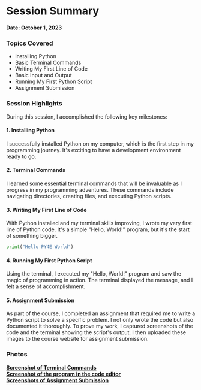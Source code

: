 # Session Summary

**Date: October 1, 2023**

### Topics Covered

- Installing Python
- Basic Terminal Commands
- Writing My First Line of Code
- Basic Input and Output
- Running My First Python Script
- Assignment Submission

### Session Highlights

During this session, I accomplished the following key milestones:

#### 1. Installing Python

I successfully installed Python on my computer, which is the first step in my programming journey. It's exciting to have a development environment ready to go.

#### 2. Terminal Commands

I learned some essential terminal commands that will be invaluable as I progress in my programming adventures. These commands include navigating directories, creating files, and executing Python scripts.

#### 3. Writing My First Line of Code

With Python installed and my terminal skills improving, I wrote my very first line of Python code. It's a simple "Hello, World!" program, but it's the start of something bigger.

```python
print("Hello PY4E World")
```

#### 4. Running My First Python Script

Using the terminal, I executed my "Hello, World!" program and saw the magic of programming in action. The terminal displayed the message, and I felt a sense of accomplishment.

#### 5. Assignment Submission

As part of the course, I completed an assignment that required me to write a Python script to solve a specific problem. I not only wrote the code but also documented it thoroughly. To prove my work, I captured screenshots of the code and the terminal showing the script's output. I then uploaded these images to the course website for assignment submission.

### Photos

**[Screenshot of Terminal Commands](https://github.com/IslamAlii/My-OSSU-Computer-Science-Learning-Path/blob/main/Intro%20CS/01%20-%20Python%20for%20Everybody/01%20-%20Installing%20Python/Image%20of%20the%20program%20being%20executed%20in%20the%20command%20line%20or%20terminal.PNG?raw=true)** <br/>
**[Screenshot of the program in the code editor](https://github.com/IslamAlii/My-OSSU-Computer-Science-Learning-Path/blob/main/Intro%20CS/01%20-%20Python%20for%20Everybody/01%20-%20Installing%20Python/Image%20of%20the%20program%20being%20edited%20in%20a%20text%20editor.PNG?raw=true)** <br/>
**[Screenshots of Assignment Submission](https://github.com/IslamAlii/My-OSSU-Computer-Science-Learning-Path/blob/main/Intro%20CS/01%20-%20Python%20for%20Everybody/01%20-%20Installing%20Python/Screenshots%20of%20Assignment%20Submission.PNG?raw=true)** <br/>
